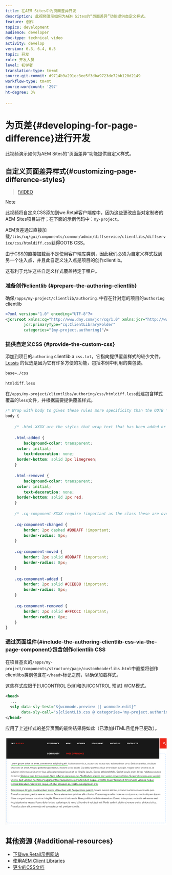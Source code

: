 ```yaml
---
title: 在AEM Sites中为页面差异开发
description: 此视频演示如何为AEM Sites的“页面差异”功能提供自定义样式。
feature: 创作
topics: development
audience: developer
doc-type: technical video
activity: develop
version: 6.3, 6.4, 6.5
topic: 开发
role: 开发人员
level: 初学者
translation-type: tm+mt
source-git-commit: d9714b9a291ec3ee5f3dba9723de72bb120d2149
workflow-type: tm+mt
source-wordcount: '297'
ht-degree: 3%

---
```



# 为页差{#developing-for-page-difference}进行开发

此视频演示如何为AEM Sites的“页面差异”功能提供自定义样式。

## 自定义页面差异样式{#customizing-page-difference-styles}

>[!VIDEO](https://video.tv.adobe.com/v/18871/?quality=9&learn=on)

>[!NOTE]
>
>此视频将自定义CSS添加到we.Retail客户端库中，因为这些更改应当对定制者的AEM Sites项目进行；在下面的示例代码中：`my-project`。

AEM页差通过直接加载`/libs/cq/gui/components/common/admin/diffservice/clientlibs/diffservice/css/htmldiff.css`获得OOTB CSS。

由于CSS的直接加载而不是使用客户端库类别，因此我们必须为自定义样式找到另一个注入点，并且此自定义注入点是项目的创作clientlib。

这有利于允许这些自定义样式覆盖特定于租户。

### 准备创作clientlib {#prepare-the-authoring-clientlib}

确保`/apps/my-project/clientlib/authoring.`中存在针对您的项目的`authoring` clientlib

```xml
<?xml version="1.0" encoding="UTF-8"?>
<jcr:root xmlns:cq="http://www.day.com/jcr/cq/1.0" xmlns:jcr="http://www.jcp.org/jcr/1.0"
        jcr:primaryType="cq:ClientLibraryFolder"
        categories="[my-project.authoring]"/>
```

### 提供自定义CSS {#provide-the-custom-css}

添加到项目的`authoring` clientlib a `css.txt`，它指向提供覆盖样式的较少文件。 [Lessis](https://lesscss.org/) 的优选是因为它有许多方便的功能，包括本例中利用的类包装。

```shell
base=./css

htmldiff.less
```

在`/apps/my-project/clientlibs/authoring/css/htmldiff.less`创建包含样式覆盖的`less`文件，并根据需要提供覆盖样式。

```css
/* Wrap with body to gives these rules more specificity than the OOTB */
body {

    /* .html-XXXX are the styles that wrap text that has been added or removed */

    .html-added {
        background-color: transparent;
     color: initial;
        text-decoration: none;
     border-bottom: solid 2px limegreen;
    }

    .html-removed {
        background-color: transparent;
     color: initial;
        text-decoration: none;
     border-bottom: solid 2px red;
    }

    /* .cq-component-XXXX require !important as the class these are overriding uses it. */

    .cq-component-changed {
        border: 2px dashed #B9DAFF !important;
        border-radius: 8px;
    }
    
    .cq-component-moved {
        border: 2px solid #B9DAFF !important;
        border-radius: 8px;
    }

    .cq-component-added {
        border: 2px solid #CCEBB8 !important;
        border-radius: 8px;
    }

    .cq-component-removed {
        border: 2px solid #FFCCCC !important;
        border-radius: 8px;
    }
}
```

### 通过页面组件{#include-the-authoring-clientlib-css-via-the-page-component}包含创作clientlib CSS

在项目基页的`/apps/my-project/components/structure/page/customheaderlibs.html`中直接将创作clientlibs类别包含在`</head>`标记之前，以确保加载样式。

这些样式应限于[!UICONTROL Edit]和[!UICONTROL 预览] WCM模式。

```xml
<head>
  ...
  <sly data-sly-test="${wcmmode.preview || wcmmode.edit}" 
       data-sly-call="${clientLib.css @ categories='my-project.authoring'}"/>
</head>
```

应用了上述样式的差异页面的最终结果将如此（已添加HTML且组件已更改）。

![页面差异](assets/page-diff.png)

## 其他资源 {#additional-resources}

* [下载we.Retail示例网站](https://github.com/Adobe-Marketing-Cloud/aem-sample-we-retail/releases)
* [使用AEM Client Libraries](https://helpx.adobe.com/experience-manager/6-5/sites/developing/using/clientlibs.html)
* [更少的CSS文档](https://lesscss.org/)
